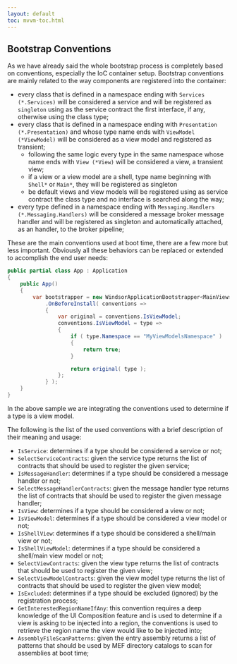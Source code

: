 ```yaml
---
layout: default
toc: mvvm-toc.html
---
```


## Bootstrap Conventions

As we have already said the whole bootstrap process is completely based on conventions, especially the IoC container setup. Bootstrap conventions are mainly related to the way components are registered into the container:

* every class that is defined in a namespace ending with `Services (*.Services)` will be considered a service and will be registered as `singleton` using as the service contract the first interface, if any, otherwise using the class type;
* every class that is defined in a namespace ending with `Presentation (*.Presentation)` and whose type name ends with `ViewModel (*ViewModel)` will be considered as a view model and registered as transient;
  * following the same logic every type in the same namespace whose name ends with `View (*View)` will be considered a view, a transient view;
  * if a view or a view model are a shell, type name beginning with `Shell*` or `Main*`, they will be registered as singleton
  * be default views and view models will be registered using as service contract the class type and no interface is searched along the way;
* every type defined in a namespace ending with `Messaging.Handlers (*.Messaging.Handlers)` will be considered a message broker message handler and will be registered as singleton and automatically attached, as an handler, to the broker pipeline;

These are the main conventions used at boot time, there are a few more but less important. Obviously all these behaviors can be replaced or extended to accomplish the end user needs:

```c#
public partial class App : Application
{
    public App()
    {
        var bootstrapper = new WindsorApplicationBootstrapper<MainView>()
            .OnBeforeInstall( conventions => 
            {
                var original = conventions.IsViewModel;
                conventions.IsViewModel = type => 
                {
                    if ( type.Namespace == "MyViewModelsNamespace" ) 
                    {
                        return true;
                    }

                    return original( type );
                };
            } );
    }
}
```

In the above sample we are integrating the conventions used to determine if a type is a view model.

The following is the list of the used conventions with a brief description of their meaning and usage:

* `IsService`: determines if a type should be considered a service or not;
* `SelectServiceContracts`: given the service type returns the list of contracts that should be used to register the given service;
* `IsMessageHandler`: determines if a type should be considered a message handler or not;
* `SelectMessageHandlerContracts`: given the message handler type returns the list of contracts that should be used to register the given message handler;
* `IsView`: determines if a type should be considered a view or not;
* `IsViewModel`: determines if a type should be considered a view model or not;
* `IsShellView`: determines if a type should be considered a shell/main view or not;
* `IsShellViewModel`: determines if a type should be considered a shell/main view model or not;
* `SelectViewContracts`: given the view type returns the list of contracts that should be used to register the given view;
* `SelectViewModelContracts`: given the view model type returns the list of contracts that should be used to register the given view model;
* `IsExcluded`: determines if a type should be excluded \(ignored\) by the registration process;
* `GetInterestedRegionNameIfAny`: this convention requires a deep knowledge of the UI Composition feature and is used to determine if a view is asking to be injected into a region, the conventions is used to retrieve the region name the view would like to be injected into;
* `AssemblyFileScanPatterns`: given the entry assembly returns a list of patterns that should be used by MEF directory catalogs to scan for assemblies at boot time;



